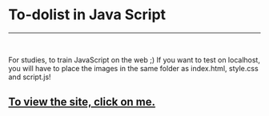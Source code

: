 <h1>To-dolist in Java Script</h1>
<hr><br>

<p>
For studies, to train JavaScript on the web ;)
If you want to test on localhost, you will have to place the images in the same folder as index.html, style.css and script.js!
</p>

<a href="https://voltzwrld.github.io/to-do-list-IN-JS/">
  <h2>To view the site, click on me.</h2></a>
<br>






